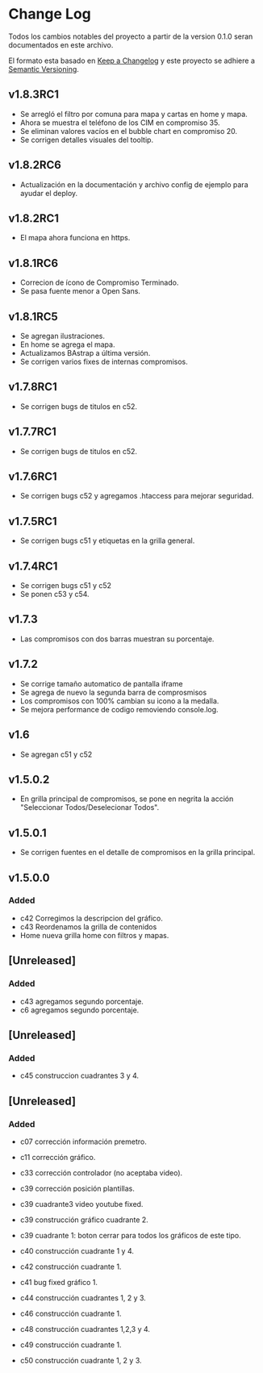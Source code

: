 # Change Log
Todos los cambios notables del proyecto a partir de la version 0.1.0 seran documentados en este archivo.

El formato esta basado en [Keep a Changelog](http://keepachangelog.com/) y este proyecto se adhiere a  [Semantic Versioning](http://semver.org/).

## v1.8.3RC1
- Se arregló el filtro por comuna para mapa y cartas en home y mapa.
- Ahora se muestra el teléfono de los CIM en compromiso 35.
- Se eliminan valores vacíos en el bubble chart en compromiso 20.
- Se corrigen detalles visuales del tooltip.

## v1.8.2RC6
- Actualización en la documentación y archivo config de ejemplo para ayudar el deploy.

## v1.8.2RC1
- El mapa ahora funciona en https.

## v1.8.1RC6
- Correcion de ícono de Compromiso Terminado.
- Se pasa fuente menor a Open Sans.

## v1.8.1RC5
- Se agregan ilustraciones.
- En home se agrega el mapa.
- Actualizamos BAstrap a última versión.
- Se corrigen varios fixes de internas compromisos.

## v1.7.8RC1
- Se corrigen bugs de titulos en c52.

## v1.7.7RC1
- Se corrigen bugs de titulos en c52.


## v1.7.6RC1
- Se corrigen bugs c52 y agregamos .htaccess para mejorar seguridad.

## v1.7.5RC1
- Se corrigen bugs c51 y etiquetas en la grilla general.

## v1.7.4RC1
- Se corrigen bugs c51 y c52
- Se ponen c53 y c54.

## v1.7.3
- Las compromisos con dos barras muestran su porcentaje.

## v1.7.2
- Se corrige tamaño automatico de pantalla iframe
- Se agrega de nuevo la segunda barra de comprosmisos
- Los compromisos con 100% cambian su icono a la medalla.
- Se mejora performance de codigo removiendo console.log.

## v1.6
- Se agregan c51 y c52

## v1.5.0.2
- En grilla principal de compromisos, se pone en negrita la acción "Seleccionar Todos/Deselecionar Todos".

## v1.5.0.1
- Se corrigen fuentes en el detalle de compromisos en la grilla principal.

## v1.5.0.0
### Added
- c42 Corregimos la descripcion del gráfico.
- c43 Reordenamos la grilla de contenidos
- Home nueva grilla home con filtros y mapas.


## [Unreleased]
### Added
- c43 agregamos segundo porcentaje.
- c6  agregamos segundo porcentaje.

## [Unreleased]
### Added
- c45 construccion cuadrantes 3 y 4.

## [Unreleased]
### Added
- c07 corrección información premetro.

- c11 corrección gráfico.

- c33 corrección controlador (no aceptaba video).

- c39 corrección posición plantillas.

- c39 cuadrante3 video youtube fixed.

- c39 construcción gráfico cuadrante 2.

- c39 cuadrante 1: boton cerrar para todos los gráficos de este tipo.

- c40 construcción cuadrante 1 y 4.

- c42 construcción cuadrante 1.

- c41 bug fixed gráfico 1.

- c44 construcción cuadrantes 1, 2 y 3.

- c46 construcción cuadrante 1.

- c48 construcción cuadrantes 1,2,3 y 4.

- c49 construcción cuadrante 1.

- c50 construcción cuadrante 1, 2 y 3.

